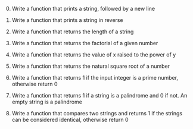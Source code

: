 0. Write a function that prints a string, followed by a new line

1. Write a function that prints a string in reverse

2. Write a function that returns the length of a string

3. Write a function that returns the factorial of a given number

4. Write a function that returns the value of x raised to the power of y

5. Write a function that returns the natural square root of a number

6. Write a function that returns 1 if the input integer is a prime number, otherwise return 0

7. Write a function that returns 1 if a string is a palindrome and 0 if not. An empty string is a palindrome

8. Write a function that compares two strings and returns 1 if the strings can be considered identical, otherwise return 0
